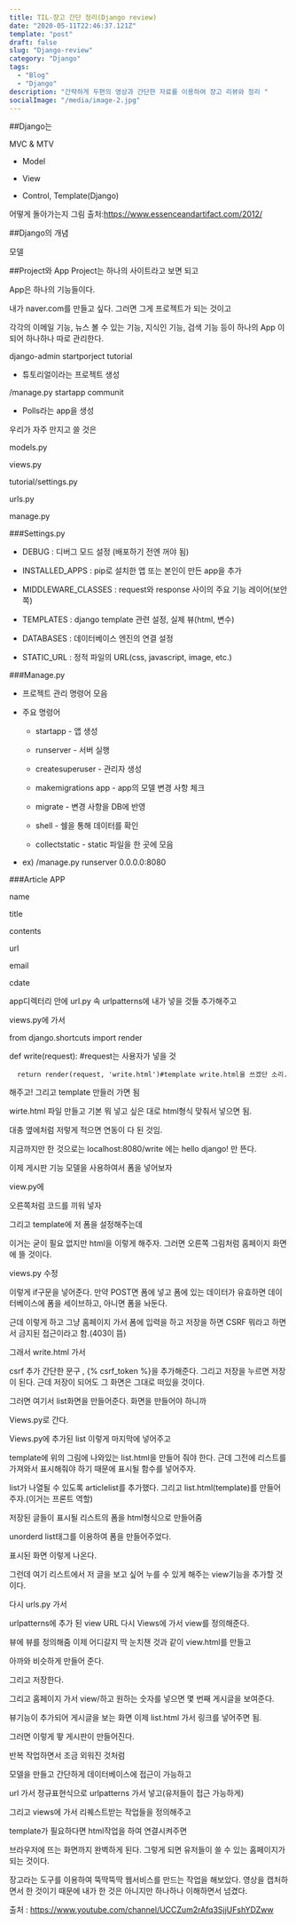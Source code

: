 ```yaml
---
title: TIL-쟝고 간단 정리(Django review)
date: "2020-05-11T22:46:37.121Z"
template: "post"
draft: false
slug: "Django-review"
category: "Django"
tags:
  - "Blog"
  - "Django"
description: "간략하게 두편의 영상과 간단한 자료를 이용하여 쟝고 리뷰와 정리 "
socialImage: "/media/image-2.jpg"
---
```

##Django는



MVC & MTV

 - Model

 - View

 - Control, Template(Django)






어떻게 돌아가는지
그림 출처:https://www.essenceandartifact.com/2012/





##Django의 개념

모델

##Project와 App
Project는 하나의 사이트라고 보면 되고 

App은 하나의 기능들이다. 



내가 naver.com를 만들고 싶다. 그러면 그게 프로젝트가 되는 것이고

각각의 이메일 기능, 뉴스 볼 수 있는 기능, 지식인 기능, 검색 기능 등이 하나의 App 이 되어 하나하나 따로 관리한다.



django-admin startporject tutorial

 - 튜토리얼이라는 프로젝트 생성

/manage.py startapp communit

 - Polls라는 app을 생성



우리가 자주 만지고 쓸 것은 

models.py

views.py

tutorial/settings.py

urls.py

manage.py



###Settings.py
 - DEBUG : 디버그 모드 설정 (배포하기 전엔 꺼야 됨)

 - INSTALLED_APPS : pip로 설치한 앱 또는 본인이 만든 app을 추가

 - MIDDLEWARE_CLASSES : request와 response 사이의 주요 기능 레이어(보안 쪽)

 - TEMPLATES :  django template 관련 설정, 실제 뷰(html, 변수)

 - DATABASES : 데이터베이스 엔진의 연결 설정

 - STATIC_URL : 정적 파일의 URL(css, javascript, image, etc.)



###Manage.py
 - 프로젝트 관리 명령어 모음

 - 주요 명령어

    + startapp - 앱 생성

    + runserver - 서버 실행

    + createsuperuser - 관리자 생성

    + makemigrations app - app의 모델 변경 사항 체크

    + migrate - 변경 사항을 DB에 반영

    + shell - 쉘을 통해 데이터를 확인

    + collectstatic - static 파일을 한 곳에 모음



 - ex) /manage.py runserver 0.0.0.0:8080




###Article APP

name

title

contents

url

email

cdate


app디렉터리 안에 url.py 속 urlpatterns에 내가 넣을 것들 추가해주고

views.py에 가서 

from django.shortcuts import render

def write(request): #request는 사용자가 넣을 것

      return render(request, 'write.html')#template write.html을 쓰겠단 소리.


해주고! 그리고 template 만들러 가면 됨

wirte.html 파일 만들고 기본 뭐 넣고 싶은 대로 html형식 맞춰서 넣으면 됨. 



대충 옆에처럼 저렇게 적으면 연동이 다 된 것임.



지금까지만 한 것으로는 localhost:8080/write 에는 hello django! 만 뜬다.



이제 게시판 기능 모델을 사용하여서 폼을 넣어보자










view.py에

오른쪽처럼 코드를 끼워 넣자




그리고 template에 저 폼을 설정해주는데 



이거는 굳이 필요 없지만 html을 이렇게 해주자. 그러면 오른쪽 그림처럼 홈페이지 화면에 뜰 것이다.



views.py  수정


이렇게 if구문을 넣어준다.  만약 POST면 폼에 넣고 폼에 있는 데이터가 유효하면 데이터베이스에 폼을 세이브하고, 아니면 폼을 놔둔다.

근데 이렇게 하고 그냥 홈페이지 가서 폼에 입력을 하고 저장을 하면 CSRF 뭐라고 하면서 금지된 접근이라고 함.(403이 뜸)



그래서 write.html 가서 


csrf 추가
간단한 문구 , {% csrf_token %}을 추가해준다. 그리고 저장을 누르면 저장이 된다. 근데 저장이 되어도 그 화면은 그대로 떠있을 것이다.

그러면 여기서 list화면을 만들어준다. 화면을 만들어야 하니까

Views.py로 간다.


Views.py에 추가된 list
이렇게 마지막에 넣어주고

template에  위의 그림에 나와있는 list.html을 만들어 줘야 한다.  근데 그전에 리스트를 가져와서 표시해줘야 하기 때문에 표시될 함수를 넣어주자.


list가 나열될 수 있도록 articlelist를 추가했다.
그리고 list.html(template)를 만들어 주자.(이거는 프론트 역할)


저장된 글들이 표시될 리스트의 폼을 html형식으로 만들어줌


unorderd list태그를 이용하여 폼을 만들어주었다.


표시된 화면
이렇게 나온다. 

그런데 여기 리스트에서 저 글을 보고 싶어 누를 수 있게 해주는 view기능을 추가할 것이다.

다시 urls.py 가서 


urlpatterns에 추가 된 view URL
다시 Views에 가서 view를 정의해준다.


뷰에 뷰를 정의해줌
이제 어디갈지 딱 눈치챈 것과 같이 view.html를 만들고


아까와 비슷하게 만들어 준다.

그리고 저장한다.



그리고 홈페이지 가서 view/하고 원하는 숫자를 넣으면 몇 번째 게시글을 보여준다.


뷰기능이 추가되어 게시글을 보는 화면
이제 list.html 가서 링크를 넣어주면 됨.


그러면 이렇게 뙇 게시판이 만들어진다. 



반복 작업하면서 조금 외워진 것처럼 



모델을 만들고 간단하게 데이터베이스에 접근이 가능하고

url 가서 정규표현식으로 urlpatterns 가서 넣고(유저들이 접근 가능하게)

그리고 views에 가서 리퀘스트받는 작업들을 정의해주고

template가 필요하다면 html작업을 하여 연결시켜주면 

브라우저에 뜨는 화면까지 완벽하게 된다. 그렇게 되면 유저들이 쓸 수 있는 홈페이지가 되는 것이다.



장고라는 도구를 이용하여 뚝딱뚝딱 웹서비스를 만드는 작업을 해보았다. 영상을 캡처하면서 한 것이기 때문에 내가 한 것은 아니지만 하나하나 이해하면서 넘겼다. 



출처 :  https://www.youtube.com/channel/UCCZum2rAfq3SjjUFshYDZww





